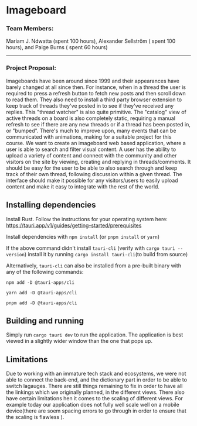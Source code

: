 # Imageboard

<h3>Team Members:</h3> 
Mariam J. Ndwatta (spent 100 hours), Alexander Sellström ( spent 100 hours), and Paige Burns ( spent 60 hours)

----

<h3><b>Project Proposal:</b></h3>

Imageboards have been around since 1999 and their appearances have barely changed at all since then. For instance, when in a thread the user is required to press a refresh button to fetch new posts and then scroll down to read them. They also need to install a third party browser extension to keep track of threads they've posted in to see if they've received any replies. This "thread watcher" is also quite primitive. The "catalog" view of active threads on a board is also completely static, requiring a manual refresh to see if there are any new threads or if a thread has been posted in, or "bumped". There's much to improve upon, many events that can be communicated with animations, making for a suitable project for this course.  We want to create an  imageboard web based application, where a user is able to search and  filter  visual content. A user has the ability to upload a variety of content and connect with the community and other visitors on the site by viewing, creating and  replying in threads/comments. It should be easy for the user to be able to also search through and keep track of their own thread, following discussion within a given thread. The interface should make it possible for any visitors/users to easily upload content and make it easy to integrate with the rest of the world. 

## Installing dependencies

Install Rust. Follow the instructions for your operating system here: https://tauri.app/v1/guides/getting-started/prerequisites


Install dependencies with `npm install` (or `pnpm install` or `yarn`)


If the above command didn't install `tauri-cli` (verify with `cargo tauri --version`) install it by running `cargo install tauri-cli`(to build from source)


Alternatively, `tauri-cli` can also be installed from a pre-built binary with any of the following commands:


`npm add -D @tauri-apps/cli`


`yarn add -D @tauri-apps/cli`


`pnpm add -D @tauri-apps/cli`


## Building and running

Simply run `cargo tauri dev` to run the application. The application is best viewed in a slightly wider window than the one that pops up.


## Limitations

Due to working with an immature tech stack and ecosystems, we were not able to connect the back-end, and the dictionary part in order to be able to switch lagauges.
There are still things remaining to fix in order to have all the linkings which we originally planned, in the different views. 
There also have certain limitations hen it comes to the scaling of different views.
For example today our application does not fully well scale well on a mobile device(there are soem spacing errors to go through in order to ensure that the scaling is flawless ). 
